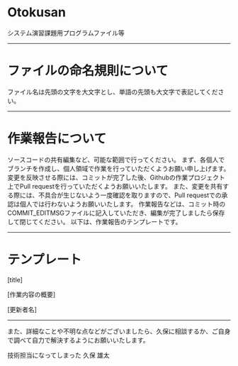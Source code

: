 # Otokusan
システム演習課題用プログラムファイル等

----------

# ファイルの命名規則について

ファイル名は先頭の文字を大文字とし、単語の先頭も大文字で表記してください。

----------

# 作業報告について

ソースコードの共有編集など、可能な範囲で行ってください。
まず、各個人でブランチを作成し、個人領域で作業を行っていただくようお願い申し上げます。
変更を反映させる際には、コミットが完了した後、Githubの作業プロジェクト上でPull requestを行っていただくようお願いいたします。
また、変更を共有する際には、不具合が生じないよう一度確認を取りますので、Pull requestでの承認は個人では行わないようお願いいたします。
作業報告などは、コミット時のCOMMIT_EDITMSGファイルに記入していただき、編集が完了しましたら保存して閉じてください。
以下は、作業報告のテンプレートです。

----------

# テンプレート

[title]

[作業内容の概要]

[更新者名]

----------

また、詳細なことや不明な点などがございましたら、久保に相談するか、ご自身で調べて自力で解決するようにお願いいたします。

技術担当になってしまった 久保 雄太
